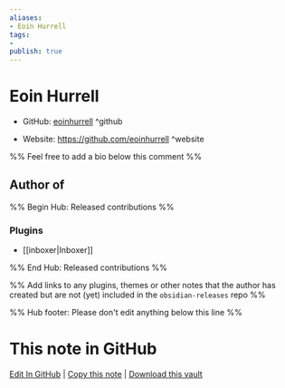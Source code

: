 ```yaml
---
aliases:
- Eoin Hurrell
tags:
- 
publish: true
---
```


# Eoin Hurrell

- GitHub: [eoinhurrell](https://github.com/eoinhurrell/) ^github
<!-- - Discord: `@` ^discord-->
- Website: <https://github.com/eoinhurrell> ^website
<!-- - [[Publish sites|Publish site]]: <https://> ^publish-->

%% Feel free to add a bio below this comment %%


## Author of

%% Begin Hub: Released contributions %%
### Plugins
- [[inboxer|Inboxer]]

%% End Hub: Released contributions %%

%% Add links to any plugins, themes or other notes that the author has created but are not (yet) included in the `obsidian-releases` repo %%

<!--
### Unlisted plugins
-->

<!--
### Others
-->

<!--
## Sponsor this author
-->

<!-- - [[GitHub sponsors]]: [Sponsor @eoinhurrell on GitHub Sponsors](https://github.com/sponsors/eoinhurrell) ^github-sponsor-->
<!-- - [[Buy me a coffee]]: <https://> ^buy-me-a-coffee-->
<!-- - [[PayPal]]: <https://> ^paypal-->
<!-- - [[Patreon]]: <https://> ^patreon-->

<!--
## Follow this author
-->

<!-- - [[YouTube Channels|On YouTube]]: <https://> ^youtube-->
<!-- - Twitter: <https://> ^twitter-->
<!-- - ... -->

%% Hub footer: Please don't edit anything below this line %%

# This note in GitHub

<span class="git-footer">[Edit In GitHub](https://github.dev/obsidian-community/obsidian-hub/blob/main/01%20-%20Community/People/eoinhurrell.md "git-hub-edit-note") | [Copy this note](https://raw.githubusercontent.com/obsidian-community/obsidian-hub/main/01%20-%20Community/People/eoinhurrell.md "git-hub-copy-note") | [Download this vault](https://github.com/obsidian-community/obsidian-hub/archive/refs/heads/main.zip "git-hub-download-vault") </span>
